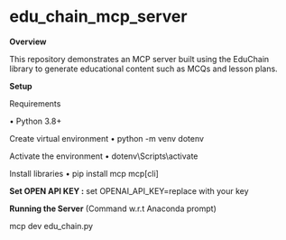 # edu_chain_mcp_server

**Overview**

This repository demonstrates an MCP server built using the EduChain library to generate educational content such as MCQs and lesson plans.

**Setup**

Requirements

•	Python 3.8+

Create virtual environment
•	python -m venv dotenv

Activate the environment
•	dotenv\\Scripts\\activate

Install libraries
•	pip install mcp mcp[cli]

**Set OPEN API KEY :** set OPENAI_API_KEY=replace with your key

**Running the Server** (Command w.r.t Anaconda prompt)

mcp dev edu_chain.py



